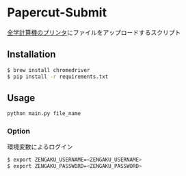 # Papercut-Submit

[全学計算機のプリンタ](https://www.u.tsukuba.ac.jp/pdfupload/)にファイルをアップロードするスクリプト

## Installation

```sh
$ brew install chromedriver
$ pip install -r requirements.txt
```

## Usage

```sh
python main.py file_name
```

### Option

環境変数によるログイン
```sh
$ export ZENGAKU_USERNAME=<ZENGAKU_USERNAME>
$ export ZENGAKU_PASSWORD=<ZENGAKU_PASSWORD>
```
